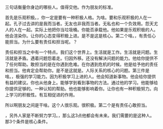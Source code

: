 三句话衡量你身边的哪些人。值得交他。作为朋友的标准。

首先是乐观积极。，你一定是要有一种积极人格。为啥。要和乐观积极的人在一起。孔子过去讲的是我而当者。无友也非我而当者。无私也和一个负效用。怨天尤人的人在一起。实际上他把你当垃圾桶。你能否承载他。他如果是乐观积极的人。他会渲染你。让你的心态变得积极上进。是不是这是核心。第二个啥。，有责任心能担当。为什么要有责任和担当呢。？

责任和担当之中有一个特点。我们这个世界上。生活就是工作。生活就是问题。生活就是矛盾。遇着问题怨着走。归因外移。还没有解决问题的能力。他给你提供不了任何帮助。敢担当的是在你遇到危难。在你遇到危机的时候。他是给予他的责任和担当。他肯定会帮助你。是不是这就是。人际关系的核心的问题。第三件是啥。，极强的学习能力。因为积极学习上进的人。他会知道新事物。他会给你提供有益的建议。你也从他身上。能够学到看到事物的方法。通过他的学习。他能够给你提供足够的。一种认知的帮助。他也能够影响着你。让你也有一种积极努力。向上学习的积极性。有互相促进的作用。

所以啊朋友之间是干啥。这个人很乐观。很积极。第二个是有责任心敢担当。

，另外人家是不断努力学习。，那么这3点他都会有未来。我们需要的是这种人。那3个条件是核心条件。